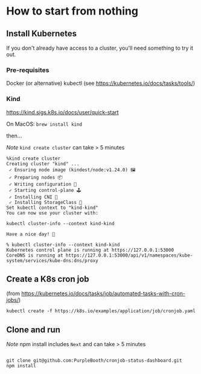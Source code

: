 # How to start from nothing

## Install Kubernetes
If you don't already have access to a cluster, you'll need something to try it out.

### Pre-requisites

Docker (or alternative)
kubectl (see https://kubernetes.io/docs/tasks/tools/)

### Kind

https://kind.sigs.k8s.io/docs/user/quick-start

On MacOS: `brew install kind`

then...

*Note* `kind create cluster` can take > 5 minutes

```
%kind create cluster
Creating cluster "kind" ...
 ✓ Ensuring node image (kindest/node:v1.24.0) 🖼 
 ✓ Preparing nodes 📦  
 ✓ Writing configuration 📜 
 ✓ Starting control-plane 🕹️ 
 ✓ Installing CNI 🔌 
 ✓ Installing StorageClass 💾 
Set kubectl context to "kind-kind"
You can now use your cluster with:

kubectl cluster-info --context kind-kind

Have a nice day! 👋

% kubectl cluster-info --context kind-kind
Kubernetes control plane is running at https://127.0.0.1:53000
CoreDNS is running at https://127.0.0.1:53000/api/v1/namespaces/kube-system/services/kube-dns:dns/proxy
```

## Create a K8s cron job

(from https://kubernetes.io/docs/tasks/job/automated-tasks-with-cron-jobs/)

```
kubectl create -f https://k8s.io/examples/application/job/cronjob.yaml
```


## Clone and run

*Note* npm install includes `Next` and can take > 5 minutes

```

git clone git@github.com:PurpleBooth/cronjob-status-dashboard.git
npm install

```
